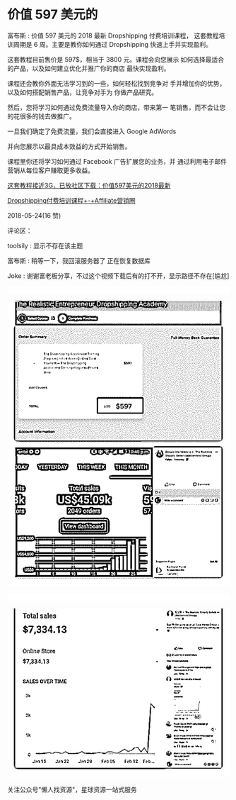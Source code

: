 # 价值 597 美元的

富布斯 : 价值 597 美元的 2018 最新 Dropshipping 付费培训课程， 这套教程培训周期是 6 周。主要是教你如何通过 Dropshipping 快速上手并实现盈利。

这套教程目前售价是 597$，相当于 3800 元。课程会向您展示 如何选择最适合的产品，以及如何建立优化并推广你的商店 最快实现盈利。

课程还会教你外面无法学习到的一些，如何轻松找到竞争对 手并增加你的优势，以及如何搭配销售产品，让竞争对手为 你做产品研究。

然后，您将学习如何通过免费流量导入你的商店，带来第一 笔销售，而不会让您的花很多的钱去做推广。

一旦我们确定了免费流量，我们会直接进入 Google AdWords

并向您展示以最具成本效益的方式开始销售。

课程里你还将学习如何通过 Facebook 广告扩展您的业务，并 通过利用电子邮件营销从每位客户赚取更多收益。

[这套教程接近](https://bbs.fuyuzhe.com/affiliate/80.html)[3G](https://bbs.fuyuzhe.com/affiliate/80.html)[，已放社区下载：](https://bbs.fuyuzhe.com/affiliate/80.html)[价值](https://bbs.fuyuzhe.com/affiliate/80.html)[597](https://bbs.fuyuzhe.com/affiliate/80.html)[美元的](https://bbs.fuyuzhe.com/affiliate/80.html)[2018](https://bbs.fuyuzhe.com/affiliate/80.html)[最新](https://bbs.fuyuzhe.com/affiliate/80.html)

[Dropshipping](https://bbs.fuyuzhe.com/affiliate/80.html)[付费培训课程](https://bbs.fuyuzhe.com/affiliate/80.html)[+-+Affiliate](https://bbs.fuyuzhe.com/affiliate/80.html)[营销圈](https://bbs.fuyuzhe.com/affiliate/80.html)

2018-05-24(16 赞)

评论区：

toolsily : 显示不存在该主题

富布斯 : 稍等一下，我回滚服务器了 正在恢复数据库

Joke : 谢谢富老板分享，不过这个视频下载后有的打不开，显示路径不存在[尴尬]

![image](img/Image_131.png)

![image](img/Image_132.png)

![image](img/Image_133.png)

![image](img/Image_134.png)

关注公众号"懒人找资源"，星球资源一站式服务